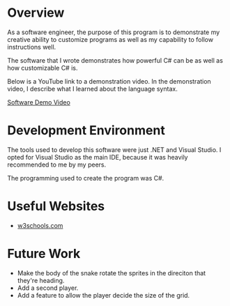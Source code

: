 # Overview

As a software engineer, the purpose of this program is to demonstrate my creative ability to customize programs as well as my capability to follow instructions well.

The software that I wrote demonstrates how powerful C# can be as well as how customizable C# is.

Below is a YouTube link to a demonstration video. In the demonstration video, I describe what I learned about the language syntax.

[Software Demo Video](https://youtu.be/f9c6dLfgffY)

# Development Environment

The tools used to develop this software were just .NET and Visual Studio. I opted for Visual Studio as the main IDE, because it was heavily recommended to me by my peers.

The programming used to create the program was C#.

# Useful Websites

- [w3schools.com](https://www.w3schools.com/cs/index.php)

# Future Work

- Make the body of the snake rotate the sprites in the direciton that they're heading.
- Add a second player.
- Add a feature to allow the player decide the size of the grid.
